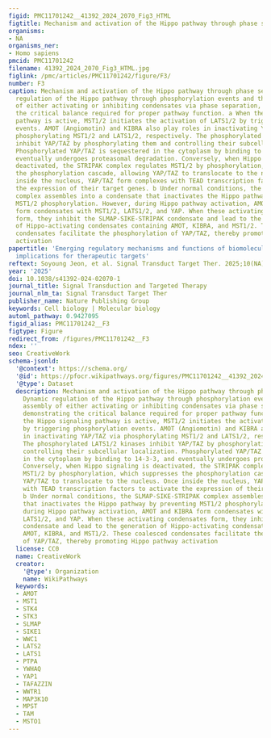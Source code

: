 ```yaml
---
figid: PMC11701242__41392_2024_2070_Fig3_HTML
figtitle: Mechanism and activation of the Hippo pathway through phase separation
organisms:
- NA
organisms_ner:
- Homo sapiens
pmcid: PMC11701242
filename: 41392_2024_2070_Fig3_HTML.jpg
figlink: /pmc/articles/PMC11701242/figure/F3/
number: F3
caption: Mechanism and activation of the Hippo pathway through phase separation. Dynamic
  regulation of the Hippo pathway through phosphorylation events and the assembly
  of either activating or inhibiting condensates via phase separation, demonstrating
  the critical balance required for proper pathway function. a When the Hippo signaling
  pathway is active, MST1/2 initiates the activation of LATS1/2 by triggering phosphorylation
  events. AMOT (Angiomotin) and KIBRA also play roles in inactivating YAP/TAZ via
  phosphorylating MST1/2 and LATS1/2, respectively. The phosphorylated LATS1/2 kinases
  inhibit YAP/TAZ by phosphorylating them and controlling their subcellular localization.
  Phosphorylated YAP/TAZ is sequestered in the cytoplasm by binding to 14-3-3, and
  eventually undergoes proteasomal degradation. Conversely, when Hippo signaling is
  deactivated, the STRIPAK complex regulates MST1/2 by phosphorylation, which suppresses
  the phosphorylation cascade, allowing YAP/TAZ to translocate to the nucleus. Once
  inside the nucleus, YAP/TAZ form complexes with TEAD transcription factors to activate
  the expression of their target genes. b Under normal conditions, the SLMAP-SIKE-STRIPAK
  complex assembles into a condensate that inactivates the Hippo pathway by preventing
  MST1/2 phosphorylation. However, during Hippo pathway activation, AMOT and KIBRA
  form condensates with MST1/2, LATS1/2, and YAP. When these activating condensates
  form, they inhibit the SLMAP-SIKE-STRIPAK condensate and lead to the generation
  of Hippo-activating condensates containing AMOT, KIBRA, and MST1/2. These coalesced
  condensates facilitate the phosphorylation of YAP/TAZ, thereby promoting Hippo pathway
  activation
papertitle: 'Emerging regulatory mechanisms and functions of biomolecular condensates:
  implications for therapeutic targets'
reftext: Soyoung Jeon, et al. Signal Transduct Target Ther. 2025;10(NA).
year: '2025'
doi: 10.1038/s41392-024-02070-1
journal_title: Signal Transduction and Targeted Therapy
journal_nlm_ta: Signal Transduct Target Ther
publisher_name: Nature Publishing Group
keywords: Cell biology | Molecular biology
automl_pathway: 0.9427095
figid_alias: PMC11701242__F3
figtype: Figure
redirect_from: /figures/PMC11701242__F3
ndex: ''
seo: CreativeWork
schema-jsonld:
  '@context': https://schema.org/
  '@id': https://pfocr.wikipathways.org/figures/PMC11701242__41392_2024_2070_Fig3_HTML.html
  '@type': Dataset
  description: Mechanism and activation of the Hippo pathway through phase separation.
    Dynamic regulation of the Hippo pathway through phosphorylation events and the
    assembly of either activating or inhibiting condensates via phase separation,
    demonstrating the critical balance required for proper pathway function. a When
    the Hippo signaling pathway is active, MST1/2 initiates the activation of LATS1/2
    by triggering phosphorylation events. AMOT (Angiomotin) and KIBRA also play roles
    in inactivating YAP/TAZ via phosphorylating MST1/2 and LATS1/2, respectively.
    The phosphorylated LATS1/2 kinases inhibit YAP/TAZ by phosphorylating them and
    controlling their subcellular localization. Phosphorylated YAP/TAZ is sequestered
    in the cytoplasm by binding to 14-3-3, and eventually undergoes proteasomal degradation.
    Conversely, when Hippo signaling is deactivated, the STRIPAK complex regulates
    MST1/2 by phosphorylation, which suppresses the phosphorylation cascade, allowing
    YAP/TAZ to translocate to the nucleus. Once inside the nucleus, YAP/TAZ form complexes
    with TEAD transcription factors to activate the expression of their target genes.
    b Under normal conditions, the SLMAP-SIKE-STRIPAK complex assembles into a condensate
    that inactivates the Hippo pathway by preventing MST1/2 phosphorylation. However,
    during Hippo pathway activation, AMOT and KIBRA form condensates with MST1/2,
    LATS1/2, and YAP. When these activating condensates form, they inhibit the SLMAP-SIKE-STRIPAK
    condensate and lead to the generation of Hippo-activating condensates containing
    AMOT, KIBRA, and MST1/2. These coalesced condensates facilitate the phosphorylation
    of YAP/TAZ, thereby promoting Hippo pathway activation
  license: CC0
  name: CreativeWork
  creator:
    '@type': Organization
    name: WikiPathways
  keywords:
  - AMOT
  - MST1
  - STK4
  - STK3
  - SLMAP
  - SIKE1
  - WWC1
  - LATS2
  - LATS1
  - PTPA
  - YWHAQ
  - YAP1
  - TAFAZZIN
  - WWTR1
  - MAP3K10
  - MPST
  - TAM
  - MSTO1
---
```


